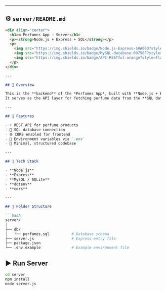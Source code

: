 
---

## ⚙️ `server/README.md`
```markdown
<div align="center">
  <h1>⚙️ Perfumes App — Server</h1>
  <p><strong>Node.js + Express + SQL</strong></p>
  <p>
    <img src="https://img.shields.io/badge/Node.js-Express-68A063?style=flat&logo=node.js" />
    <img src="https://img.shields.io/badge/MySQL-database-00758F?style=flat&logo=mysql" />
    <img src="https://img.shields.io/badge/API-RESTful-orange?style=flat" />
  </p>
</div>

---

## 🧠 Overview

This is the **backend** of the *Perfumes App*, built with **Node.js + Express**.  
It serves as the API layer for fetching perfume data from the **SQL database** and sending it to the React frontend.

---

## 🧩 Features

- ⚡ REST API for perfume products  
- 💾 SQL database connection  
- 🌐 CORS enabled for frontend  
- 🧱 Environment variables via `.env`  
- 🧠 Minimal, structured codebase  

---

## 🧰 Tech Stack

- **Node.js**
- **Express**
- **MySQL / SQLite**
- **dotenv**
- **cors**

---

## 📂 Folder Structure

```bash
server/
│
├── db/
│   └── perfumes.sql          # Database schema
├── server.js                 # Express entry file
├── package.json
└── .env.example              # Example environment file
```
## ▶️ Run Server
```bash
cd server
npm install
node server.js
```
